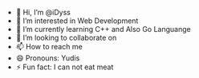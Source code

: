 - 👋 Hi, I’m @iDyss
- 👀 I’m interested in Web Development
- 🌱 I’m currently learning C++ and Also Go Languange
- 💞️ I’m looking to collaborate on 
- 📫 How to reach me 
- 😄 Pronouns: Yudis
- ⚡ Fun fact: I can not eat meat

<!---
iDyss/iDyss is a ✨ special ✨ repository because its `README.md` (this file) appears on your GitHub profile.
You can click the Preview link to take a look at your changes.
--->
